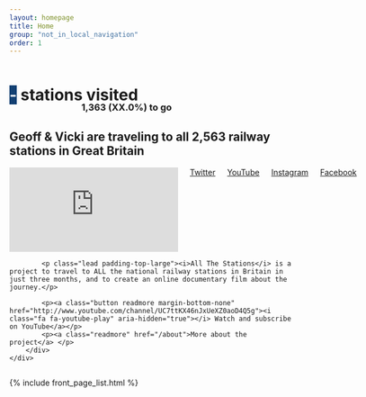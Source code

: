 ```yaml
---
layout: homepage
title: Home
group: "not_in_local_navigation"
order: 1
---
```


<div class="padding-top-xlarge padding-bottom-xlarge">
	<div class="text-center">
		<h1 style="display:inline-block;"><span id="counter" class="padding-top-small padding-right-large padding-left-large" style="background: #134073; display:inline-block; color: #fff">-</span> <span style="">stations visited</span></h1>
	</div>
	<div class="text-center">
		<h3 style="padding-left: 8rem; margin-top: -1.5rem;">1,363 (XX.0%) to go</h3>
	</div>
</div>

<div class="bgbox secondary padding-top-xlarge padding-bottom-xlarge">
	<h2>Geoff &amp; Vicki are <strong>traveling to all 2,563 railway stations</strong> in Great Britain</h2>
	<div class="row">
		<div class="columns medium-7">
			<div class="videoWrapper">
				<iframe src="https://www.youtube.com/embed/videoseries?list=PL4PdgT_AV_nWe4zl01CbwnSuspvdHZMde&enablejsapi=1&origin=http%3A%2F%2Fwww.allthestations.co.uk" frameborder="0" allowfullscreen class="embed-responsive-item"></iframe>
			</div>
			<span class="padding-right-large"><a class="" href="http://www.twitter.com/allthestations/"><i class="fa fa-twitter" aria-hidden="true"></i> Twitter</a></span>
			<span class="padding-right-large"><a class="" href="http://www.youtube.com/channel/UC7ttKX46nJxUeXZ0aoD4Q5g"><i class="fa fa-youtube-play" aria-hidden="true"></i> YouTube</a></span>
			<span class="padding-right-large"><a class="" href="http://www.instagram.com/allthestations/"><i class="fa fa-instagram" aria-hidden="true"></i> Instagram</a></span>
			<span class="padding-right-large"><a class="" href="http://www.facebook.com/AllTheStations/"><i class="fa fa-facebook-official" aria-hidden="true"></i> Facebook</a></span>
		</div>
		<div class="columns medium-5">

			<p class="lead padding-top-large"><i>All The Stations</i> is a project to travel to ALL the national railway stations in Britain in just three months, and to create an online documentary film about the journey.</p>

			<p><a class="button readmore margin-bottom-none" href="http://www.youtube.com/channel/UC7ttKX46nJxUeXZ0aoD4Q5g"><i class="fa fa-youtube-play" aria-hidden="true"></i> Watch and subscribe on YouTube</a></p>
			<p><a class="readmore" href="/about">More about the project</a> </p>
		</div>
	</div>
</div>

{% include front_page_list.html %}
